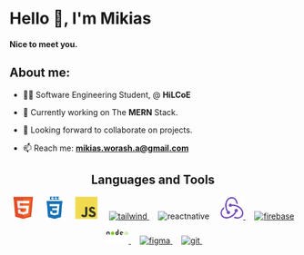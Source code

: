 <h1>Hello 👋, I'm Mikias</h1>

<h4>Nice to meet you.</h4>

## About me:

- 🧑‍🎓 Software Engineering Student, @ **HiLCoE**

- 🌱 Currently working on The **MERN** Stack.

- 👯 Looking forward to collaborate on projects.

- 📫 Reach me: **mikias.worash.a@gmail.com**

<h2 align="center">Languages and Tools</h2>

<p align="center"> 
    <img src="https://github.com/devicons/devicon/blob/master/icons/html5/html5-original.svg" alt="HTML" width="40" height="40"/>&nbsp; &nbsp;
    <img src="https://github.com/devicons/devicon/blob/master/icons/css3/css3-plain-wordmark.svg" alt="CSS" width="40" height="40"/>&nbsp; &nbsp;
    <img src="https://github.com/devicons/devicon/blob/master/icons/javascript/javascript-original.svg" alt="JavaScript" width="40" height="40"/> &nbsp; &nbsp;
    <a href="https://tailwindcss.com/" target="_blank" rel="noreferrer"> <img src="https://www.vectorlogo.zone/logos/tailwindcss/tailwindcss-icon.svg" alt="tailwind" width="40" height="40"/> </a> &nbsp; &nbsp;
    <img src="https://reactnative.dev/img/header_logo.svg" alt="reactnative" width="40" height="40"/> &nbsp; &nbsp;
    <a href="https://redux.js.org" target="_blank" rel="noreferrer"> <img src="https://raw.githubusercontent.com/devicons/devicon/master/icons/redux/redux-original.svg" alt="redux" width="40" height="40"/> </a> &nbsp; &nbsp;
    <a href="https://firebase.google.com/" target="_blank" rel="noreferrer"> <img src="https://www.vectorlogo.zone/logos/firebase/firebase-icon.svg" alt="firebase" width="40" height="40"/> </a> &nbsp; &nbsp;
    <a href="https://nodejs.org" target="_blank" rel="noreferrer"> <img src="https://raw.githubusercontent.com/devicons/devicon/master/icons/nodejs/nodejs-original-wordmark.svg" alt="nodejs" width="40" height="40"/> </a> &nbsp; &nbsp;
    <!-- <a href="https://mysql.com/" target="_blank" rel="noreferrer"> <img src="https://www.vectorlogo.zone/logos/mysql/mysql-ar21.svg" alt="mysql" width="40" height="40"/> </a> &nbsp; &nbsp;
    <a href="https://www.mongodb.com/" target="_blank" rel="noreferrer"> <img src="https://raw.githubusercontent.com/devicons/devicon/master/icons/mongodb/mongodb-original-wordmark.svg" alt="mongodb" width="40" height="40"/> </a> &nbsp; &nbsp; -->
    <a href="https://www.figma.com/" target="_blank" rel="noreferrer"> <img src="https://www.vectorlogo.zone/logos/figma/figma-icon.svg" alt="figma" width="40" height="40"/> </a> &nbsp; &nbsp;
    <a href="https://git-scm.com/" target="_blank" rel="noreferrer"> <img src="https://www.vectorlogo.zone/logos/git-scm/git-scm-icon.svg" alt="git" width="40" height="40"/> </a> &nbsp; &nbsp;
</p>
